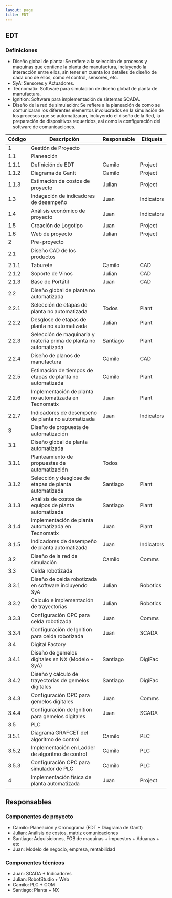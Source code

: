 ```yaml
---
layout: page
title: EDT 
---
```

## EDT

### Definiciones
- Diseño global de planta: Se refiere a la selección de procesos y maquinas que contiene la planta de manufactura, incluyendo la interacción entre ellos, sin tener en cuenta los detalles de diseño de cada uno de ellos, como el control, sensores, etc.
- SyA: Sensores y Actuadores.
- Tecnomatix: Software para simulación de diseño global de planta de manufactura.
- Ignition: Software para implementación de sistemas SCADA.
- Diseño de la red de simulación: Se refiere a la planeación de como se comunicaran los diferentes elementos involucrados en la simulación de los procesos que se automatizaran, incluyendo el diseño de la Red, la preparación de dispositivos requeridos, asi como la configuración del software de comunicaciones.

<table>
  <thead>
    <tr>
      <th>Código</th>
      <th>Descripción</th>
      <th>Responsable</th>
      <th>Etiqueta</th>
    </tr>
  </thead>
  <tbody>
    <tr> <td>1    </td><td>Gestión de Proyecto                                               </td><td>        </td><td>          </td></tr>
    <tr> <td>1.1  </td><td>Planeación                                                        </td><td>        </td><td>          </td></tr>
    <tr> <td>1.1.1</td><td>Definición de EDT                                                 </td><td>Camilo  </td><td>Project   </td></tr>
    <tr> <td>1.1.2</td><td>Diagrama de Gantt                                                 </td><td>Camilo  </td><td>Project   </td></tr>
    <tr> <td>1.1.3</td><td>Estimación de costos de proyecto                                  </td><td>Julian  </td><td>Project   </td></tr>
    <tr> <td>1.3  </td><td>Indagación de indicadores de desempeño                            </td><td>Juan    </td><td>Indicators</td></tr>
    <tr> <td>1.4  </td><td>Análisis económico de proyecto                                    </td><td>Juan    </td><td>Indicators</td></tr>
    <tr> <td>1.5  </td><td>Creación de Logotipo                                              </td><td>Juan    </td><td>Project   </td></tr>
    <tr> <td>1.6  </td><td>Web de proyecto                                                   </td><td>Julian  </td><td>Project   </td></tr>
    <tr> <td>2    </td><td>Pre-proyecto                                                      </td><td>        </td><td>          </td></tr>
    <tr> <td>2.1  </td><td>Diseño CAD de los productos                                       </td><td>        </td><td>          </td></tr>
    <tr> <td>2.1.1</td><td>Taburete                                                          </td><td>Camilo  </td><td>CAD       </td></tr>
    <tr> <td>2.1.2</td><td>Soporte de Vinos                                                  </td><td>Julian  </td><td>CAD       </td></tr>
    <tr> <td>2.1.3</td><td>Base de Portátil                                                  </td><td>Juan    </td><td>CAD       </td></tr>
    <tr> <td>2.2  </td><td>Diseño global de planta no automatizada                           </td><td>        </td><td>          </td></tr>
    <tr> <td>2.2.1</td><td>Selección de etapas de planta no automatizada                     </td><td>Todos   </td><td>Plant     </td></tr>
    <tr> <td>2.2.2</td><td>Desglose de etapas de planta no automatizada                      </td><td>Julian  </td><td>Plant     </td></tr>
    <tr> <td>2.2.3</td><td>Selección de maquinaria y materia prima de planta no automatizada </td><td>Santiago</td><td>Plant     </td></tr>
    <tr> <td>2.2.4</td><td>Diseño de planos de manufactura                                   </td><td>Camilo  </td><td>CAD       </td></tr>
    <tr> <td>2.2.5</td><td>Estimación de tiempos de etapas de planta no automatizada         </td><td>Camilo  </td><td>Plant     </td></tr>
    <tr> <td>2.2.6</td><td>Implementación de planta no automatizada en Tecnomatix            </td><td>Juan    </td><td>Plant     </td></tr>
    <tr> <td>2.2.7</td><td>Indicadores de desempeño de planta no automatizada                </td><td>Juan    </td><td>Indicators</td></tr>
    <tr> <td>3    </td><td>Diseño de propuesta de automatización                             </td><td>        </td><td>          </td></tr>
    <tr> <td>3.1  </td><td>Diseño global de planta automatizada                              </td><td>        </td><td>          </td></tr>
    <tr> <td>3.1.1</td><td>Planteamiento de propuestas de automatización                     </td><td>Todos   </td><td>          </td></tr>
    <tr> <td>3.1.2</td><td>Selección y desglose de etapas de planta automatizada             </td><td>Santiago</td><td>Plant     </td></tr>
    <tr> <td>3.1.3</td><td>Análisis de costos de equipos de planta automatizada              </td><td>Santiago</td><td>Plant     </td></tr>
    <tr> <td>3.1.4</td><td>Implementación de planta automatizada en Tecnomatix               </td><td>Juan    </td><td>Plant     </td></tr>
    <tr> <td>3.1.5</td><td>Indicadores de desempeño de planta automatizada                   </td><td>Juan    </td><td>Indicators</td></tr>
    <tr> <td>3.2  </td><td>Diseño de la red de simulación                                    </td><td>Camilo  </td><td>Comms     </td></tr>
    <tr> <td>3.3  </td><td>Celda robotizada                                                  </td><td>        </td><td>          </td></tr>
    <tr> <td>3.3.1</td><td>Diseño de celda robotizada en software incluyendo SyA             </td><td>Julian  </td><td>Robotics  </td></tr>
    <tr> <td>3.3.2</td><td>Calculo e implementación de trayectorias                          </td><td>Julian  </td><td>Robotics  </td></tr>
    <tr> <td>3.3.3</td><td>Configuración OPC para celda robotizada                           </td><td>Juan    </td><td>Comms     </td></tr>
    <tr> <td>3.3.4</td><td>Configuración de Ignition para celda robotizada                   </td><td>Juan    </td><td>SCADA     </td></tr>
    <tr> <td>3.4  </td><td>Digital Factory                                                   </td><td>        </td><td>          </td></tr>
    <tr> <td>3.4.1</td><td>Diseño de gemelos digitales en NX (Modelo + SyA)                  </td><td>Santiago</td><td>DigiFac   </td></tr>
    <tr> <td>3.4.2</td><td>Diseño y calculo de trayectorias de gemelos digitales             </td><td>Santiago</td><td>DigiFac   </td></tr>
    <tr> <td>3.4.3</td><td>Configuración OPC para gemelos digitales                          </td><td>Juan    </td><td>Comms     </td></tr>
    <tr> <td>3.4.4</td><td>Configuración de Ignition para gemelos digitales                  </td><td>Juan    </td><td>SCADA     </td></tr>
    <tr> <td>3.5  </td><td>PLC                                                               </td><td>        </td><td>          </td></tr>
    <tr> <td>3.5.1</td><td>Diagrama GRAFCET del algoritmo de control                         </td><td>Camilo  </td><td>PLC       </td></tr>
    <tr> <td>3.5.2</td><td>Implementación en Ladder de algoritmo de control                  </td><td>Camilo  </td><td>PLC       </td></tr>
    <tr> <td>3.5.3</td><td>Configuración OPC para simulador de PLC                           </td><td>Camilo  </td><td>PLC       </td></tr>
    <tr> <td>4    </td><td>Implementación física de planta automatizada                      </td><td>Juan    </td><td>Project   </td></tr>
  </tbody>
</table>

## Responsables

### Componentes de proyecto
- Camilo: Planeación y Cronograma (EDT + Diagrama de Gantt)
- Julian: Análisis de costos, matriz comunicaciones
- Santiago: Adquisiciones, FOB de maquinas + impuestos + Aduanas + etc
- Juan: Modelo de negocio, empresa, rentabilidad

### Componentes técnicos
- Juan: SCADA + Indicadores
- Julian: RobotStudio + Web
- Camilo: PLC + COM
- Santiago: Planta + NX
